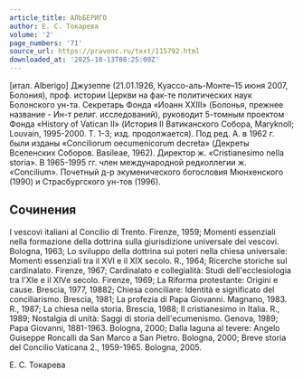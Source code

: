 ```yaml
---
article_title: АЛЬБЕРИГО
author: Е. С. Токарева
volume: '2'
page_numbers: '71'
source_url: https://pravenc.ru/text/115792.html
downloaded_at: '2025-10-13T08:25:00Z'
---
```


[итал. Alberigo] Джузеппе (21.01.1926, Куассо-аль-Монте–15 июня 2007, Болония), проф. истории Церкви на фак-те политических наук Болонского ун-та. Секретарь Фонда «Иоанн XXIII» (Болонья, прежнее название - Ин-т религ. исследований), руководит 5-томным проектом Фонда «History of Vatican II» (История II Ватиканского Собора, Maryknoll; Louvain, 1995-2000. Т. 1-3; изд. продолжается). Под ред. А. в 1962 г. были изданы «Conciliorum oecumenicorum decreta» (Декреты Вселенских Соборов. Basileae, 1962). Директор ж. «Cristianesimo nella storia». В 1965-1995 гг. член международной редколлегии ж. «Concilium». Почетный д-р экуменического богословия Мюнхенского (1990) и Страсбургского ун-тов (1996).

## Сочинения

I vescovi italiani al Concilio di Trento. Firenze, 1959; Momenti essenziali nella formazione della dottrina sulla giurisdizione universale dei vescovi. Bologna, 1963; Lo sviluppo della dottrina sui poteri nella chiesa universale: Momenti essenziali tra il XVI e il XIX secolo. R., 1964; Ricerche storiche sul cardinalato. Firenze, 1967; Cardinalato e collegialità: Studi dell'ecclesiologia tra l'XIe е il XIVе secolo. Firеnze, 1969; La Riforma protestante: Origini e cause. Brescia, 1977, 19882; Chiesa conciliare: Identità e significato del conciliarismo. Brescia, 1981; La profezia di Papa Giovanni. Magnano, 1983. R., 1987; La chiesa nella storia. Brescia, 1988; Il cristianesimo in Italia. R., 1989; Nostalgia di unità: Saggi di storia dell'ecumenismo. Genova, 1989; Papa Giovanni, 1881-1963. Bologna, 2000; Dalla laguna al tevere: Angelo Guiseppe Roncalli da San Marco a San Pietro. Bologna, 2000; Breve storia del Concilio Vaticana 2., 1959-1965. Bologna, 2005.

Е. С. Токарева
